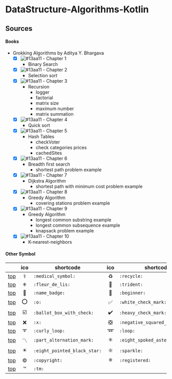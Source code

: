 # DataStructure-Algorithms-Kotlin
## Sources
#### Books
- Grokking Algorithms by Aditya Y. Bhargava
    - [x] ![#13aa11](https://via.placeholder.com/12/13aa11?text=+) - Chapter 1 
         - Binary Search
    - [x] ![#13aa11](https://via.placeholder.com/12/13aa11?text=+) - Chapter 2
        - Selection sort
    - [x] ![#13aa11](https://via.placeholder.com/12/13aa11?text=+) - Chapter 3
        - Recursion
            - logger
            - factorial
            - matrix size
            - maximum number
            - matrix summation
    - [x] ![#13aa11](https://via.placeholder.com/12/13aa11?text=+) - Chapter 4
        - Quick sort 
    - [x] ![#13aa11](https://via.placeholder.com/12/13aa11?text=+) - Chapter 5
        - Hash Tables
            - checkVoter
            - check categories prices
            - cachedSites
    - [x] ![#13aa11](https://via.placeholder.com/12/13aa11?text=+) - Chapter 6
        - Breadth first search
            - shortest path problem example
    - [x] ![#13aa11](https://via.placeholder.com/12/13aa11?text=+) - Chapter 7
        - Dijkstra Algorithm 
            - shortest path with minimum cost problem example
    - [x] ![#13aa11](https://via.placeholder.com/12/13aa11?text=+) - Chapter 8
        - Greedy Algorithm
            - covering stations problem example
    - [x] ![#13aa11](https://via.placeholder.com/12/13aa11?text=+) - Chapter 9
         - Greedy Algorithm
           - longest common substring example
           - longest common subsequence example
           - knapsack problem example
    - [x] ![#13aa11](https://via.placeholder.com/12/13aa11?text=+) - Chapter 10
         - K-nearest-neighbors



#### Other Symbol

| | ico | shortcode | ico | shortcode | |
| - | :-: | - | :-: | - | - |
| [top](#symbols) | :medical_symbol: | `:medical_symbol:` | :recycle: | `:recycle:` | [top](#table-of-contents) |
| [top](#symbols) | :fleur_de_lis: | `:fleur_de_lis:` | :trident: | `:trident:` | [top](#table-of-contents) |
| [top](#symbols) | :name_badge: | `:name_badge:` | :beginner: | `:beginner:` | [top](#table-of-contents) |
| [top](#symbols) | :o: | `:o:` | :white_check_mark: | `:white_check_mark:` | [top](#table-of-contents) |
| [top](#symbols) | :ballot_box_with_check: | `:ballot_box_with_check:` | :heavy_check_mark: | `:heavy_check_mark:` | [top](#table-of-contents) |
| [top](#symbols) | :x: | `:x:` | :negative_squared_cross_mark: | `:negative_squared_cross_mark:` | [top](#table-of-contents) |
| [top](#symbols) | :curly_loop: | `:curly_loop:` | :loop: | `:loop:` | [top](#table-of-contents) |
| [top](#symbols) | :part_alternation_mark: | `:part_alternation_mark:` | :eight_spoked_asterisk: | `:eight_spoked_asterisk:` | [top](#table-of-contents) |
| [top](#symbols) | :eight_pointed_black_star: | `:eight_pointed_black_star:` | :sparkle: | `:sparkle:` | [top](#table-of-contents) |
| [top](#symbols) | :copyright: | `:copyright:` | :registered: | `:registered:` | [top](#table-of-contents) |
| [top](#symbols) | :tm: | `:tm:` | | | [top](#table-of-contents) |